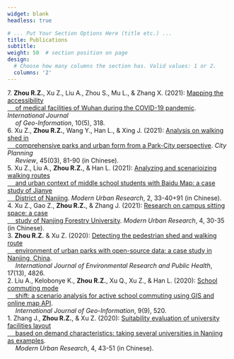```yaml
---
widget: blank
headless: true

# ... Put Your Section Options Here (title etc.) ...
title: Publications
subtitle:
weight: 50  # section position on page
design:
  # Choose how many columns the section has. Valid values: 1 or 2.
  columns: '2'
---
```


7\. **Zhou R.Z.**, Xu Z., Liu A., Zhou S., Mu L., & Zhang X. (2021): [Mapping the accessibility <br /> &emsp; of medical facilities of Wuhan during the COVID-19 pandemic](https://ryan-zhenqi-zhou.github.io/ijgi-10-00318.pdf). *International Journal <br /> &emsp; of Geo-Information*, 10(5), 318.\
6\. Xu Z., **Zhou R.Z.**, Wang Y., Han L., & Xing J. (2021): [Analysis on walking shed in <br /> &emsp; comprehensive parks and urban form from a Park-City perspective](https://ryan-zhenqi-zhou.github.io/cpr-1002-1329.pdf). *City Planning <br /> &emsp; Review*, 45(03), 81-90 (in Chinese).\
5\. Xu Z., Liu A., **Zhou R.Z.**, & Han L. (2021): [Analyzing and scenarioizing walking routes <br /> &emsp; and urban context of middle school students with Baidu Map: a case study of Jianye <br /> &emsp; District of Nanjing](https://ryan-zhenqi-zhou.github.io/tx-0033-08.pdf). *Modern Urban Research*, 2, 33-40+91 (in Chinese).\
4\. Xu Z., Gao Z., **Zhou R.Z.**, & Zhang J. (2021): [Research on campus sitting space: a case <br /> &emsp; study of Nanjing Forestry University](https://ryan-zhenqi-zhou.github.io/zx-0030-06.pdf). *Modern Urban Research*, 4, 30-35 (in Chinese).\
3\. **Zhou R.Z.** & Xu Z. (2020): [Detecting the pedestrian shed and walking route <br /> &emsp; environment of urban parks with open-source data: a case study in Nanjing, China](https://ryan-zhenqi-zhou.github.io/ijerph-17-04826-v2.pdf). <br /> &emsp; *International Journal of Environmental Research and Public Health*, 17(13), 4826.\
2\. Liu A., Kelobonye K., **Zhou R.Z.**, Xu Q., Xu Z., & Han L. (2020): [School commuting mode <br /> &emsp; shift: a scenario analysis for active school commuting using GIS and online map API](https://ryan-zhenqi-zhou.github.io/ijgi-09-00520.pdf). <br /> &emsp; *International Journal of Geo-Information*, 9(9), 520.\
1\. Zhang J., **Zhou R.Z.**, & Xu Z. (2020): [Suitability evaluation of university facilities layout <br /> &emsp; based on demand characteristics: taking several universities in Nanjing as examples](https://ryan-zhenqi-zhou.github.io/ss-0043-09.pdf). <br /> &emsp; *Modern Urban Research*, 4, 43-51 (in Chinese).

